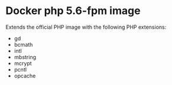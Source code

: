 # Docker php 5.6-fpm image
Extends the official PHP image with the following PHP extensions:

* gd
* bcmath 
* intl 
* mbstring 
* mcrypt 
* pcntl
* opcache

